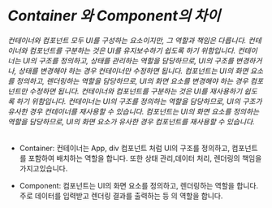 # *Container 와 Component의 차이*
###### 컨테이너와 컴포넌트 모두 UI를 구성하는 요소이지만, 그 역할과 책임은 다릅니다. 컨테이너와 컴포넌트를 구분하는 것은 UI를 유지보수하기 쉽도록 하기 위함입니다. 컨테이너는 UI의 구조를 정의하고, 상태를 관리하는 역할을 담당하므로, UI의 구조를 변경하거나, 상태를 변경해야 하는 경우 컨테이너만 수정하면 됩니다. 컴포넌트는 UI의 화면 요소를 정의하고, 렌더링하는 역할을 담당하므로, UI의 화면 요소를 변경해야 하는 경우 컴포넌트만 수정하면 됩니다. 컨테이너와 컴포넌트를 구분하는 것은 UI를 재사용하기 쉽도록 하기 위함입니다. 컨테이너는 UI의 구조를 정의하는 역할을 담당하므로, UI의 구조가 유사한 경우 컨테이너를 재사용할 수 있습니다. 컴포넌트는 UI의 화면 요소를 정의하는 역할을 담당하므로, UI의 화면 요소가 유사한 경우 컴포넌트를 재사용할 수 있습니다.

- Container: 컨테이너는 App, div 컴포넌트 처럼 UI의 구조를 정의하고, 컴포넌트를 포함하여 배치하는 역할을 합니다. 또한 상태 관리,데이터 처리, 렌더링의 책임을 가지고있습니다.

- Component: 컴포넌트는 UI의 화면 요소를 정의하고, 렌더링하는 역할을 합니다. 주로 데이터를 입력받고 렌더링 결과를 출력하는 등 의 역할을 합니다.
